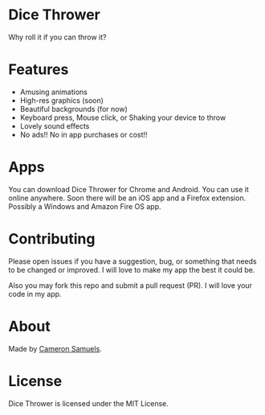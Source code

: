 # Dice Thrower
Why roll it if you can throw it?

# Features
- Amusing animations
- High-res graphics (soon)
- Beautiful backgrounds (for now)
- Keyboard press, Mouse click, or Shaking your device to throw
- Lovely sound effects
- No ads!! No in app purchases or cost!!

# Apps
You can download Dice Thrower for Chrome and Android. You can use it online anywhere. Soon there will be an iOS app and a Firefox extension. Possibly a Windows and Amazon Fire OS app.

# Contributing
Please open issues if you have a suggestion, bug, or something that needs to be changed or improved. I will love to make my app the best it could be.

Also you may fork this repo and submit a pull request (PR). I will love your code in my app.

# About
Made by [Cameron Samuels](http://cameronsamuels.com).

# License
Dice Thrower is licensed under the MIT License.
